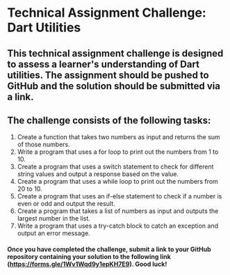# Technical Assignment Challenge: Dart Utilities


## This technical assignment challenge is designed to assess a learner's understanding of Dart utilities. The assignment should be pushed to GitHub and the solution should be submitted via a link.



## The challenge consists of the following tasks:

1. Create a function that takes two numbers as input and returns the sum of those numbers.
2. Write a program that uses a for loop to print out the numbers from 1 to 10.
3. Create a program that uses a switch statement to check for different string values and output a response based on the value.
4. Create a program that uses a while loop to print out the numbers from 20 to 10.
5. Create a program that uses an if-else statement to check if a number is even or odd and output the result.
6. Create a program that takes a list of numbers as input and outputs the largest number in the list.
7. Write a program that uses a try-catch block to catch an exception and output an error message.


#### Once you have completed the challenge, submit a link to your GitHub repository containing your solution to the following link (https://forms.gle/1Wv1Wqd9y1epKH7E9). Good luck! 
